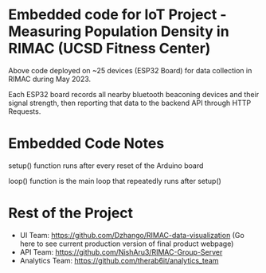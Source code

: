 # Embedded code for IoT Project - Measuring Population Density in RIMAC (UCSD Fitness Center)
Above code deployed on ~25 devices (ESP32 Board) for data collection in RIMAC during May 2023.

Each ESP32 board records all nearby bluetooth beaconing devices and their signal strength, then reporting that data to the backend API through HTTP Requests.

# Embedded Code Notes
setup() function runs after every reset of the Arduino board

loop() function is the main loop that repeatedly runs after setup()

# Rest of the Project
- UI Team: https://github.com/Dzhango/RIMAC-data-visualization (Go here to see current production version of final product webpage)
- API Team: https://github.com/NishAru3/RIMAC-Group-Server
- Analytics Team: https://github.com/therab6it/analytics_team

